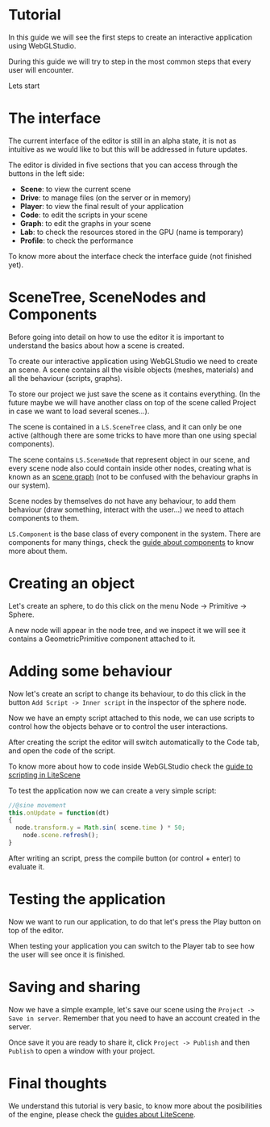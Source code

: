 # Tutorial

In this guide we will see the first steps to create an interactive application using WebGLStudio.

During this guide we will try to step in the most common steps that every user will encounter.

Lets start

# The interface

The current interface of the editor is still in an alpha state, it is not as intuitive as we would like to but this will be addressed
in future updates.

The editor is divided in five sections that you can access through the buttons in the left side:

- **Scene**: to view the current scene 
- **Drive**: to manage files (on the server or in memory)
- **Player**: to view the final result of your application
- **Code**: to edit the scripts in your scene
- **Graph**: to edit the graphs in your scene
- **Lab**: to check the resources stored in the GPU (name is temporary)
- **Profile**: to check the performance

To know more about the interface check the interface guide (not finished yet).

# SceneTree, SceneNodes and Components

Before going into detail on how to use the editor it is important to understand the basics about how a scene is created.

To create our interactive application using WebGLStudio we need to create an scene. A scene contains all the visible objects (meshes, materials) and
all the behaviour (scripts, graphs).

To store our project we just save the scene as it contains everything.
(In the future maybe we will have another class on top of the scene called Project in case we want to load several scenes...).

The scene is contained in a ```LS.SceneTree``` class, and it can only be one active (although there are some tricks to have more than one using special components).

The scene contains ```LS.SceneNode``` that represent object in our scene, and every scene node also could contain inside other nodes, 
creating what is known as an [scene graph](https://en.wikipedia.org/wiki/Scene_graph) (not to be confused with the behaviour graphs in our system).

Scene nodes by themselves do not have any behaviour, to add them behaviour (draw something, interact with the user...) we need to attach components to them.

```LS.Component``` is the base class of every component in the system. There are components for many things, check the [guide about components](components.md) to know more about them.

# Creating an object

Let's create an sphere, to do this click on the menu Node -> Primitive -> Sphere.

A new node will appear in the node tree, and we inspect it we will see it contains a GeometricPrimitive component attached to it.

# Adding some behaviour

Now let's create an script to change its behaviour, to do this click in the button ```Add Script -> Inner script``` in the inspector of the sphere node.

Now we have an empty script attached to this node, we can use scripts to control how the objects behave or to control the user interactions.

After creating the script the editor will switch automatically to the Code tab, and open the code of the script.

To know more about how to code inside WebGLStudio check the [guide to scripting in LiteScene](https://github.com/jagenjo/litescene.js/blob/master/guides/scripting.md)

To test the application now we can create a very simple script:

```js
//@sine movement
this.onUpdate = function(dt)
{
  node.transform.y = Math.sin( scene.time ) * 50;
	node.scene.refresh();
}
```

After writing an script, press the compile button (or control + enter) to evaluate it.

# Testing the application

Now we want to run our application, to do that let's press the Play button on top of the editor.

When testing your application you can switch to the Player tab to see how the user will see once it is finished.

# Saving and sharing

Now we have a simple example, let's save our scene using the ```Project -> Save in server```. 
Remember that you need to have an account created in the server.

Once save it you are ready to share it, click ```Project -> Publish``` and then ```Publish``` to open a window with your project.

# Final thoughts

We understand this tutorial is very basic, to know more about the posibilities of the engine, please check the [guides about LiteScene](https://github.com/jagenjo/litescene.js/tree/master/guides).


